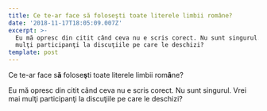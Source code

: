 ```yaml
---
title: Ce te-ar face să foloseşti toate literele limbii române?
date: '2018-11-17T18:05:09.007Z'
excerpt: >-
  Eu mă opresc din citit când ceva nu e scris corect. Nu sunt singurul. Vrei mai
  mulţi participanţi la discuţiile pe care le deschizi?
template: post
---
```

Ce te-ar face s**ă** folose**ş**ti toate literele limbii rom**â**ne?

Eu mă opresc din citit când ceva nu e scris corect. Nu sunt singurul. Vrei mai mulţi participanţi la discuţiile pe care le deschizi?
